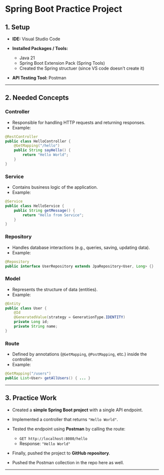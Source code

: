# Spring Boot Practice Project

## 1. Setup

* **IDE:** Visual Studio Code
* **Installed Packages / Tools:**

  * Java 21
  * Spring Boot Extension Pack (Spring Tools)
  * Created the Spring structuer (since VS code doesn't create it) 
* **API Testing Tool:** Postman

---

## 2. Needed Concepts

### Controller

* Responsible for handling HTTP requests and returning responses.
* Example:

```java
@RestController
public class HelloController {
    @GetMapping("/hello")
    public String sayHello() {
        return "Hello World";
    }
}
```

### Service

* Contains business logic of the application.
* Example:

```java
@Service
public class HelloService {
    public String getMessage() {
        return "Hello from Service";
    }
}
```

### Repository

* Handles database interactions (e.g., queries, saving, updating data).
* Example:

```java
@Repository
public interface UserRepository extends JpaRepository<User, Long> {}
```

### Model

* Represents the structure of data (entities).
* Example:

```java
@Entity
public class User {
    @Id
    @GeneratedValue(strategy = GenerationType.IDENTITY)
    private Long id;
    private String name;
}
```

### Route

* Defined by annotations (`@GetMapping`, `@PostMapping`, etc.) inside the controller.
* Example:

```java
@GetMapping("/users")
public List<User> getAllUsers() { ... }
```

---

## 3. Practice Work

* Created a **simple Spring Boot project** with a single API endpoint.
* Implemented a controller that returns `"Hello World"`.
* Tested the endpoint using **Postman** by calling the route:

  * `GET http://localhost:8080/hello`
  * Response: `"Hello World"`
   
* Finally, pushed the project to **GitHub repository**.
* Pushed the Postman collection in the repo here as well.

---

